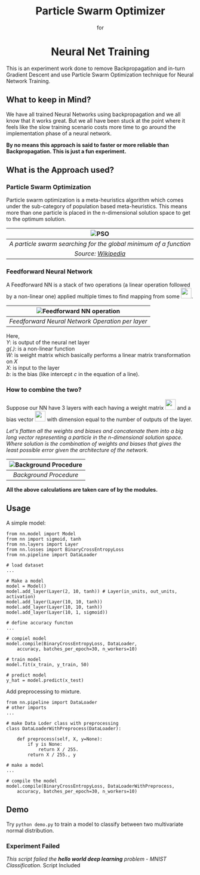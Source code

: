 <h1 align="center">Particle Swarm Optimizer</h1> 
<p align="center">for</p>
<h1 align="center">Neural Net Training</h1>

This is an experiment work done to remove Backpropagation and in-turn Gradient Descent 
and use Particle Swarm Optimization technique for Neural Network Training.

## What to keep in Mind?
We have all trained Neural Networks using backpropagation and we all know that it works great. 
But we all have been stuck at the point where it feels like the slow training scenario costs 
more time to go around the implementation phase of a neural network.

**By no means this approach is said to faster or more reliable than Backpropagation. This is just a fun experiment.**

## What is the Approach used?
### Particle Swarm Optimization
Particle swarm optimization is a meta-heuristics algorithm which comes 
under the sub-category of population based meta-heuristics. This means more than one 
particle is placed in the n-dimensional solution space to get to the optimum solution.

| ![PSO](/images/ParticleSwarmArrowsAnimation.gif)|
|:-----------------------------------------------:|
| *A particle swarm searching for the global minimum of a function* |
| *Source: [Wikipedia](https://en.wikipedia.org/wiki/Particle_swarm_optimization)*|

### Feedforward Neural Network
A Feedforward NN is a stack of two operations (a linear operation followed by a non-linear one) applied multiple times to find mapping from some <img src="/images/XtoY.png" height=28 width=28>.

| ![Feedforward NN operation](/images/nn_operation.png)|
| :---------------------------------------------------:|
| *Feedforward Neural Network Operation per layer* |

Here,<br/>
*Y*: is output of the neural net layer<br/>
*g(.)*: is a non-linear function<br/>
*W*: is weight matrix which basically performs a linear matrix transformation on *X*<br/>
*X*: is input to the layer<br/>
*b*: is the bias (like intercept *c* in the equation of a line).

### How to combine the two?
Suppose our NN have 3 layers with each having a weight matrix <img src="/images/layeri_w.png" height=28 width=28> and a bias vector <img src="/images/layeri_b.png" height=28 width=28> with dimension equal to the number of outputs of the layer.

*Let's flatten all the weights and biases and concatenate them into a big long vector representing a particle in the n-dimensional solution space. Where solution is the combination of weights and biases that gives the least possible error given the architecture of the network.*

| ![Background Procedure](/images/background_process.png)|
| :---------------------------------------------------:|
| *Background Procedure* |

**All the above calculations are taken care of by the modules.**

## Usage

A simple model:

```
from nn.model import Model
from nn import sigmoid, tanh
from nn.layers import Layer
from nn.losses import BinaryCrossEntropyLoss
from nn.pipeline import DataLoader

# load dataset
...

# Make a model
model = Model()
model.add_layer(Layer(2, 10, tanh)) # Layer(in_units, out_units, activation)
model.add_layer(Layer(10, 10, tanh))
model.add_layer(Layer(10, 10, tanh))
model.add_layer(Layer(10, 1, sigmoid))

# define accuracy functon
...

# compiel model
model.compile(BinaryCrossEntropyLoss, DataLoader,
    accuracy, batches_per_epoch=30, n_workers=10)

# train model
model.fit(x_train, y_train, 50)

# predict model
y_hat = model.predict(x_test)
```

Add preprocessing to mixture.

```
from nn.pipeline import DataLoader
# other imports
...

# make Data Loder class with preprocessing 
class DataLoaderWithPreprocess(DataLoader):

    def preprocess(self, X, y=None):
        if y is None:
            return X / 255.
        return X / 255., y

# make a model
...

# compile the model
model.compile(BinaryCrossEntropyLoss, DataLoaderWithPreprocess,
    accuracy, batches_per_epoch=30, n_workers=10)
```

## Demo
Try ``python demo.py`` to train a model to classify between two multivariate normal distribution.

### Experiment Failed
*This script failed the **hello world deep learning** problem - MNIST Classification*. Script Included